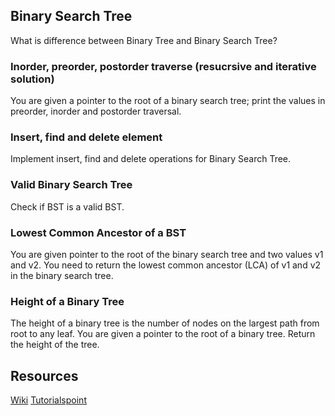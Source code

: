 ## Binary Search Tree
What is difference between Binary Tree and Binary Search Tree?

### Inorder, preorder, postorder traverse (resucrsive and iterative solution)
You are given a pointer to the root of a binary search tree; print the values in preorder, inorder and postorder traversal.

### Insert, find and delete element
Implement insert, find and delete operations for Binary Search Tree.

### Valid Binary Search Tree
Check if BST is a valid BST.

### Lowest Common Ancestor of a BST
You are given pointer to the root of the binary search tree and two values v1 and v2. You need to return the lowest common ancestor (LCA) of v1 and v2 in the binary search tree.

### Height of a Binary Tree
The height of a binary tree is the number of nodes on the largest path from root to any leaf. You are given a pointer to the root of a binary tree. Return the height of the tree.


## Resources
[Wiki](https://en.wikipedia.org/wiki/Binary_search_tree)
[Tutorialspoint](http://www.tutorialspoint.com/data_structures_algorithms/binary_search_tree.htm)
